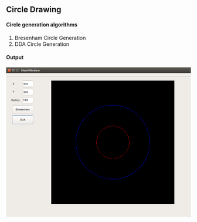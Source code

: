 ## Circle Drawing
#### Circle generation algorithms
1. Bresenham Circle Generation
1. DDA Circle Generation

#### Output
![](screenshots/circle_1.png)
